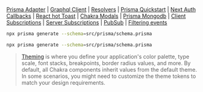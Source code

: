 
[Prisma Adapter](https://next-auth.js.org/adapters/prisma)
| [Graphql Client](https://www.apollographql.com/docs/react/get-started)
| [Resolvers](https://www.apollographql.com/docs/apollo-server/data/resolvers/)
| [Prisma Quickstart](https://www.prisma.io/docs/getting-started/quickstart)
| [Next Auth Callbacks](https://next-auth.js.org/configuration/callbacks)
| [React hot Toast](https://react-hot-toast.com/)
| [Chakra Modals](https://chakra-ui.com/docs/components/modal)
| [Prisma Mongodb](https://www.prisma.io/dataguide#mongodb)
| [Client Subscriptions](https://www.apollographql.com/docs/react/data/subscriptions/)
| [Server Subscriptions](https://www.apollographql.com/docs/apollo-server/data/subscriptions)
| [PubSub](https://www.apollographql.com/docs/apollo-server/data/subscriptions#the-pubsub-class)
| [Filtering events](https://www.apollographql.com/docs/apollo-server/data/subscriptions/#filtering-events)
```sh
npx prisma generate --schema=src/prisma/schema.prisma

npx prisma generate --schema=src/prisma/schema.prisma
```



> [Theming](https://chakra-ui.com/docs/styled-system/theme) is where you define your application's color palette, type scale, font stacks, breakpoints, border radius values, and more.
> By default, all Chakra components inherit values from the default theme. In some scenarios, you might need to customize the theme tokens to match your design requirements.
